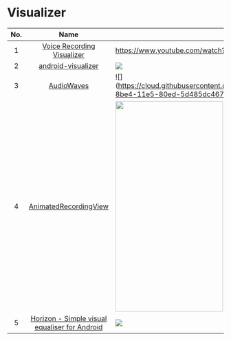 Visualizer
======================
No. | Name | Demo
:---: | :---: | ---
1| [Voice Recording Visualizer](https://github.com/tyorikan/voice-recording-visualizer) | https://www.youtube.com/watch?v=fJTl1bgQ3j4
2| [android-visualizer](https://github.com/felixpalmer/android-visualizer) | ![](https://github.com/felixpalmer/android-visualizer/raw/master/demo/demo-3.gif)
3| [AudioWaves](https://github.com/FireZenk/AudioWaves) | ![](https://cloud.githubusercontent.com/assets/1595403/11171019/e7f21ebe-8be4-11e5-80ed-5d485dc46719.png =400x200)
4| [AnimatedRecordingView](https://github.com/HeZaiJin/AnimatedRecordingView) | <img src="https://github.com/HeZaiJin/AnimatedRecordingView/raw/master/screen_shot/animated_recording.gif" width="250" height="490">
5| [Horizon - Simple visual equaliser for Android](https://github.com/Yalantis/Horizon) | ![](https://github.com/Yalantis/Horizon/raw/master/blog_article_header.png)

